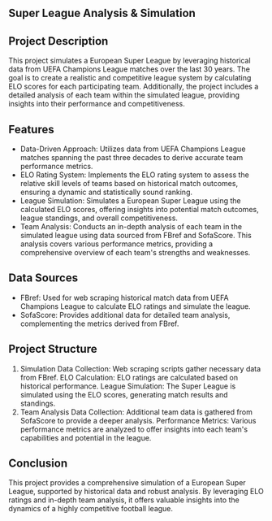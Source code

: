## Super League Analysis & Simulation

## Project Description
This project simulates a European Super League by leveraging historical data from UEFA Champions League matches over the last 30 years. The goal is to create a realistic and competitive league system by calculating ELO scores for each participating team. Additionally, the project includes a detailed analysis of each team within the simulated league, providing insights into their performance and competitiveness.

## Features
- Data-Driven Approach:
Utilizes data from UEFA Champions League matches spanning the past three decades to derive accurate team performance metrics.
- ELO Rating System:
Implements the ELO rating system to assess the relative skill levels of teams based on historical match outcomes, ensuring a dynamic and statistically sound ranking.
- League Simulation:
Simulates a European Super League using the calculated ELO scores, offering insights into potential match outcomes, league standings, and overall competitiveness.
- Team Analysis:
Conducts an in-depth analysis of each team in the simulated league using data sourced from FBref and SofaScore. This analysis covers various performance metrics, providing a comprehensive overview of each team's strengths and weaknesses.

## Data Sources
- FBref: Used for web scraping historical match data from UEFA Champions League to calculate ELO ratings and simulate the league.
- SofaScore: Provides additional data for detailed team analysis, complementing the metrics derived from FBref.

## Project Structure
1. Simulation
Data Collection: Web scraping scripts gather necessary data from FBref.
ELO Calculation: ELO ratings are calculated based on historical performance.
League Simulation: The Super League is simulated using the ELO scores, generating match results and standings.
2. Team Analysis
Data Collection: Additional team data is gathered from SofaScore to provide a deeper analysis.
Performance Metrics: Various performance metrics are analyzed to offer insights into each team's capabilities and potential in the league.

## Conclusion
This project provides a comprehensive simulation of a European Super League, supported by historical data and robust analysis. By leveraging ELO ratings and in-depth team analysis, it offers valuable insights into the dynamics of a highly competitive football league.
